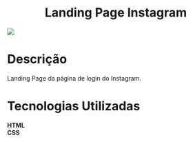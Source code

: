 <h1 align="center">Landing Page Instagram</h1>
<img src="https://github.com/andressafeijoo/instagram/assets/108043248/b7e3da50-d2b1-4ea4-8fab-594f70d6a0d7">

# Descrição

Landing Page da página de login do Instagram.

# Tecnologias Utilizadas

**HTML**
<br>
**CSS**
